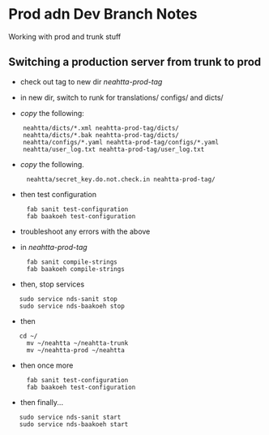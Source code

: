 #  Prod adn Dev Branch Notes

Working with prod and trunk stuff




##  Switching a production server from trunk to prod


 * check out tag to new dir *neahtta-prod-tag*


 * in new dir, switch to runk for translations/ configs/ and dicts/


 * *copy* the following:


```
    neahtta/dicts/*.xml neahtta-prod-tag/dicts/
    neahtta/dicts/*.bak neahtta-prod-tag/dicts/
    neahtta/configs/*.yaml neahtta-prod-tag/configs/*.yaml
    neahtta/user_log.txt neahtta-prod-tag/user_log.txt
```


 * *copy* the following.


```
     neahtta/secret_key.do.not.check.in neahtta-prod-tag/
```


 * then test configuration


```
     fab sanit test-configuration
     fab baakoeh test-configuration
```


 * troubleshoot any errors with the above


 * in *neahtta-prod-tag*


```
     fab sanit compile-strings
     fab baakoeh compile-strings
```


 * then, stop services


```
   sudo service nds-sanit stop
   sudo service nds-baakoeh stop
```

 
 * then


```
   cd ~/
     mv ~/neahtta ~/neahtta-trunk
     mv ~/neahtta-prod ~/neahtta
```


 * then once more


```
     fab sanit test-configuration
     fab baakoeh test-configuration
```


 * then finally...


```
   sudo service nds-sanit start
   sudo service nds-baakoeh start
```
